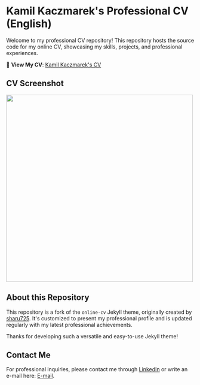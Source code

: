 # Kamil Kaczmarek's Professional CV (English)

Welcome to my professional CV repository! This repository hosts the source code for my online CV, showcasing my skills, projects, and professional experiences.

🔗 **View My CV**: [Kamil Kaczmarek's CV](https://kamilkaczmareksolutions.github.io/KamilKaczmarek-CV-ENG/)

## CV Screenshot
<img src="https://github.com/kamilkaczmareksolutions/KamilKaczmarek-CV-ENG/assets/95218485/e20d40af-63c6-4d9f-b0a9-59cef676d6d7" width="500">

## About this Repository
This repository is a fork of the `online-cv` Jekyll theme, originally created by [sharu725](https://github.com/sharu725). It's customized to present my professional profile and is updated regularly with my latest professional achievements.

Thanks for developing such a versatile and easy-to-use Jekyll theme!

## Contact Me
For professional inquiries, please contact me through [LinkedIn](https://www.linkedin.com/in/kamilkaczmareksolutions/) or write an e-mail here: [E-mail](mailto:contact@kamilkaczmareksolutions.com).